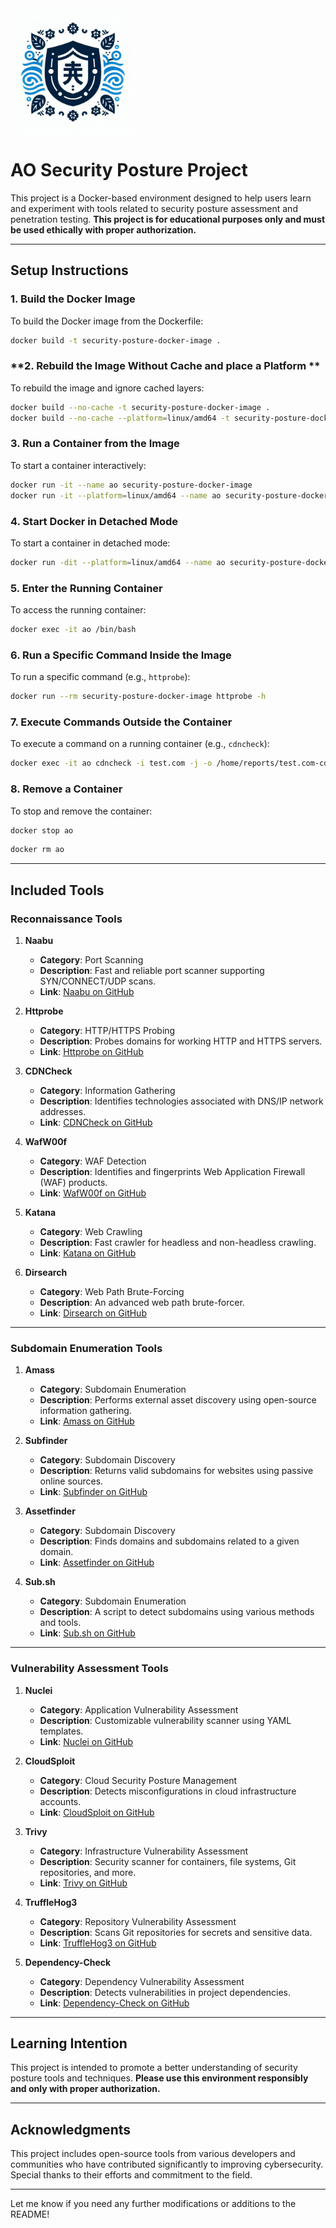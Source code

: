 <img src="logo.jpeg" alt="AO Security Posture Logo" width="200" height="200">

# AO Security Posture Project

This project is a Docker-based environment designed to help users learn and experiment with tools related to security posture assessment and penetration testing. **This project is for educational purposes only and must be used ethically with proper authorization.**

---

## **Setup Instructions**

### **1. Build the Docker Image**
To build the Docker image from the Dockerfile:
```bash
docker build -t security-posture-docker-image .
```

### **2. Rebuild the Image Without Cache and place a Platform **
To rebuild the image and ignore cached layers:
```bash
docker build --no-cache -t security-posture-docker-image .
docker build --no-cache --platform=linux/amd64 -t security-posture-docker-image .
```

### **3. Run a Container from the Image**
To start a container interactively:
```bash
docker run -it --name ao security-posture-docker-image
docker run -it --platform=linux/amd64 --name ao security-posture-docker-image
```

### **4. Start Docker in Detached Mode**
To start a container in detached mode:
```bash
docker run -dit --platform=linux/amd64 --name ao security-posture-docker-image
```

### **5. Enter the Running Container**
To access the running container:
```bash
docker exec -it ao /bin/bash
```

### **6. Run a Specific Command Inside the Image**
To run a specific command (e.g., `httprobe`):
```bash
docker run --rm security-posture-docker-image httprobe -h
```

### **7. Execute Commands Outside the Container**
To execute a command on a running container (e.g., `cdncheck`):
```bash
docker exec -it ao cdncheck -i test.com -j -o /home/reports/test.com-cdncheck.json
```

### **8. Remove a Container**
To stop and remove the container:
```bash
docker stop ao
```
```bash
docker rm ao
```

---

## **Included Tools**

### **Reconnaissance Tools**

1. **Naabu**
   - **Category**: Port Scanning
   - **Description**: Fast and reliable port scanner supporting SYN/CONNECT/UDP scans.
   - **Link**: [Naabu on GitHub](https://github.com/projectdiscovery/naabu)

2. **Httprobe**
   - **Category**: HTTP/HTTPS Probing
   - **Description**: Probes domains for working HTTP and HTTPS servers.
   - **Link**: [Httprobe on GitHub](https://github.com/tomnomnom/httprobe)

3. **CDNCheck**
   - **Category**: Information Gathering
   - **Description**: Identifies technologies associated with DNS/IP network addresses.
   - **Link**: [CDNCheck on GitHub](https://github.com/projectdiscovery/cdncheck)

4. **WafW00f**
   - **Category**: WAF Detection
   - **Description**: Identifies and fingerprints Web Application Firewall (WAF) products.
   - **Link**: [WafW00f on GitHub](https://github.com/EnableSecurity/wafw00f)

5. **Katana**
   - **Category**: Web Crawling
   - **Description**: Fast crawler for headless and non-headless crawling.
   - **Link**: [Katana on GitHub](https://github.com/projectdiscovery/katana)

6. **Dirsearch**
   - **Category**: Web Path Brute-Forcing
   - **Description**: An advanced web path brute-forcer.
   - **Link**: [Dirsearch on GitHub](https://github.com/maurosoria/dirsearch)

---

### **Subdomain Enumeration Tools**

1. **Amass**
   - **Category**: Subdomain Enumeration
   - **Description**: Performs external asset discovery using open-source information gathering.
   - **Link**: [Amass on GitHub](https://github.com/owasp-amass/amass)

2. **Subfinder**
   - **Category**: Subdomain Discovery
   - **Description**: Returns valid subdomains for websites using passive online sources.
   - **Link**: [Subfinder on GitHub](https://github.com/projectdiscovery/subfinder)

3. **Assetfinder**
   - **Category**: Subdomain Discovery
   - **Description**: Finds domains and subdomains related to a given domain.
   - **Link**: [Assetfinder on GitHub](https://github.com/tomnomnom/assetfinder)

4. **Sub.sh**
   - **Category**: Subdomain Enumeration
   - **Description**: A script to detect subdomains using various methods and tools.
   - **Link**: [Sub.sh on GitHub](https://github.com/cihanmehmet/sub.sh)

---

### **Vulnerability Assessment Tools**

1. **Nuclei**
   - **Category**: Application Vulnerability Assessment
   - **Description**: Customizable vulnerability scanner using YAML templates.
   - **Link**: [Nuclei on GitHub](https://github.com/projectdiscovery/nuclei)

2. **CloudSploit**
   - **Category**: Cloud Security Posture Management
   - **Description**: Detects misconfigurations in cloud infrastructure accounts.
   - **Link**: [CloudSploit on GitHub](https://github.com/aquasecurity/cloudsploit)

3. **Trivy**
   - **Category**: Infrastructure Vulnerability Assessment
   - **Description**: Security scanner for containers, file systems, Git repositories, and more.
   - **Link**: [Trivy on GitHub](https://github.com/aquasecurity/trivy)

4. **TruffleHog3**
   - **Category**: Repository Vulnerability Assessment
   - **Description**: Scans Git repositories for secrets and sensitive data.
   - **Link**: [TruffleHog3 on GitHub](https://github.com/feeltheajf/trufflehog3)

5. **Dependency-Check**
   - **Category**: Dependency Vulnerability Assessment
   - **Description**: Detects vulnerabilities in project dependencies.
   - **Link**: [Dependency-Check on GitHub](https://github.com/jeremylong/DependencyCheck)

---

## **Learning Intention**

This project is intended to promote a better understanding of security posture tools and techniques. **Please use this environment responsibly and only with proper authorization.**

---

## **Acknowledgments**

This project includes open-source tools from various developers and communities who have contributed significantly to improving cybersecurity. Special thanks to their efforts and commitment to the field.

---

Let me know if you need any further modifications or additions to the README!
